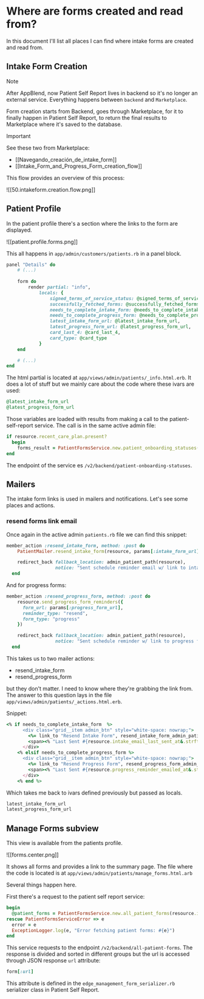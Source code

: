# Where are forms created and read from?

In this document I'll list all places I can find where intake forms are created and read from.

## Intake Form Creation

> [!Note]
> After AppBlend, now Patient Self Report lives in backend so it's no longer an external service. Everything happens between `backend` and `Marketplace`.

Form creation starts from Backend, goes through Marketplace, for it to finally happen in Patient Self Report, to return the final results to Marketplace where it's saved to the database.

> [!Important]
> See these two from Marketplace:
> 
> - [[Navegando_creación_de_intake_form]]
> - [[Intake_Form_and_Progress_Form_creation_flow]]

This flow provides an overview of this process:

![[50.intakeform.creation.flow.png]]

## Patient Profile

In the patient profile there's a section where the links to the form are displayed.

![[patient.profile.forms.png]]

This all happens in `app/admin/customers/patients.rb` in a panel block.
```ruby
panel "Details" do
	# (...)
	
    form do
        render partial: "info",
            locals: {
                signed_terms_of_service_status: @signed_terms_of_service_status,
                successfully_fetched_forms: @successfully_fetched_forms,
                needs_to_complete_intake_form: @needs_to_complete_intake_form,
                needs_to_complete_progress_form: @needs_to_complete_progress_form,
                latest_intake_form_url: @latest_intake_form_url,
                latest_progress_form_url: @latest_progress_form_url,
                card_last_4: @card_last_4,
                card_type: @card_type
            }
    end

    # (...)
end
```

The html partial is located at `app/views/admin/patients/_info.html.erb`. It does a lot of stuff but we mainly care about the code where these ivars are used:

```ruby
@latest_intake_form_url
@latest_progress_form_url
```

Those variables are loaded with results from making a call to the patient-self-report service. The call is in the same active admin file:
```ruby
if resource.recent_care_plan.present?
  begin
    forms_result = PatientFormsService.new.patient_onboarding_statuses([resource.id]) if Luna.env.live?
end
```

The endpoint of the service es `/v2/backend/patient-onboarding-statuses`.

## Mailers

The intake form links is used in mailers and notifications. Let's see some places and actions.

### resend forms link email

Once again in the active admin `patients.rb` file we can find this snippet:
```ruby
member_action :resend_intake_form, method: :post do
    PatientMailer.resend_intake_form(resource, params[:intake_form_url]).deliver_now

    redirect_back fallback_location: admin_patient_path(resource),
                  notice: "Sent schedule reminder email w/ link to intake form!"
  end
```

And for progress forms:
```ruby
member_action :resend_progress_form, method: :post do
    resource.send_progress_form_reminders({
      form_url: params[:progress_form_url],
      reminder_type: "resend",
      form_type: "progress"
    })

    redirect_back fallback_location: admin_patient_path(resource),
                  notice: "Sent schedule reminder w/ link to progress form!"
  end
```

This takes us to two mailer actions:

- resend_intake_form
- resend_progress_form

but they don't matter. I need to know where they're grabbing the link from. The answer to this question lays in the file `app/views/admin/patients/_actions.html.erb`.

Snippet:
```ruby
<% if needs_to_complete_intake_form  %>
      <div class="grid__item admin_btn" style="white-space: nowrap;">
        <%= link_to "Resend Intake Form", resend_intake_form_admin_patient_path(resource, intake_form_url: latest_intake_form_url), method: :post %>
        <span><% "Last Sent #{resource.intake_email_last_sent_at&.strftime('%m/%d/%Y') || 'Never'}" %></span>
      </div>
    <% elsif needs_to_complete_progress_form %>
      <div class="grid__item admin_btn" style="white-space: nowrap;">
        <%= link_to "Resend Progress Form", resend_progress_form_admin_patient_path(resource, progress_form_url: latest_progress_form_url), method: :post %>
        <span><% "Last Sent #{resource.progress_reminder_emailed_at&.strftime('%m/%d/%Y') || 'Never'}" %></span>
      </div>
    <% end %>
```

Which takes me back to ivars defined previously but passed as locals.
```ruby
latest_intake_form_url
latest_progress_form_url
```

## Manage Forms subview

This view is available from the patients profile.

![[forms.center.png]]

It shows all forms and provides a link to the summary page. The file where the code is located is at `app/views/admin/patients/manage_forms.html.arb`

Several things happen here.

First there's a request to the patient self report service:

```ruby
begin
  @patient_forms = PatientFormsService.new.all_patient_forms(resource.id)
rescue PatientFormsServiceError => e
  error = e
  ExceptionLogger.log(e, "Error fetching patient forms: #{e}")
end
```

This service requests to the endpoint `/v2/backend/all-patient-forms`. The response is divided and sorted in different groups but the url is accessed through JSON response `url` attribute:

```ruby
form[:url]
```

This attribute is defined in the `edge_management_form_serializer.rb` serializer class in Patient Self Report.